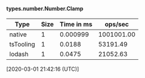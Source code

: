 #### types.number.Number.Clamp

| Type | Size       | Time in ms | ops/sec |
|------|------------|------------|---------|
| native | 1 | 0.000999 | 1001001.00 |
| tsTooling | 1 | 0.0188 | 53191.49 |
| lodash | 1 | 0.0475 | 21052.63 |

[2020-03-01 21:42:16 (UTC)]
